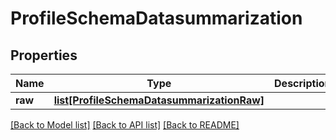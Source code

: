 # ProfileSchemaDatasummarization

## Properties
Name | Type | Description | Notes
------------ | ------------- | ------------- | -------------
**raw** | [**list[ProfileSchemaDatasummarizationRaw]**](ProfileSchemaDatasummarizationRaw.md) |  | [optional] 

[[Back to Model list]](../README.md#documentation-for-models) [[Back to API list]](../README.md#documentation-for-api-endpoints) [[Back to README]](../README.md)


